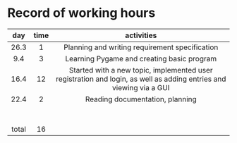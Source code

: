# Record of working hours

|  day  | time |                                                     activities                                                     |
|:-----:|:----:|:------------------------------------------------------------------------------------------------------------------:|
| 26.3  |  1   |                                   Planning and writing requirement specification                                   |
|  9.4  |  3   |                                     Learning Pygame and creating basic program                                     |
| 16.4  |  12  | Started with a new topic, implemented user registration and login, as well as adding entries and viewing via a GUI |
| 22.4  |  2   |                                          Reading documentation, planning                                           |
|       |      |                                                                                                                    |
|       |      |                                                                                                                    |
|       |      |                                                                                                                    |
|       |      |                                                                                                                    |
|       |      |                                                                                                                    |
|       |      |                                                                                                                    |
|       |      |                                                                                                                    |
| total |  16  |                                                                                                                    | 
